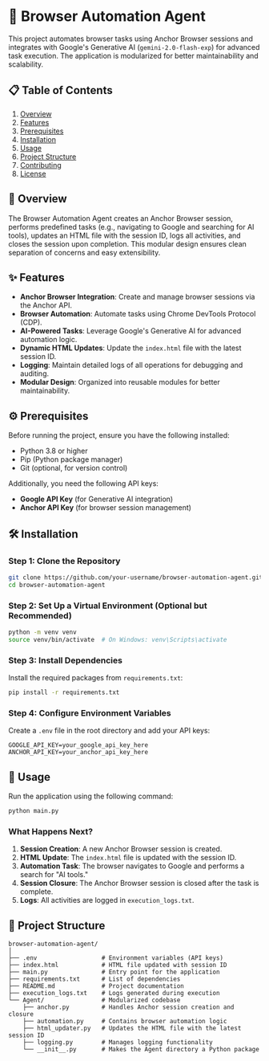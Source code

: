 # 🤖 Browser Automation Agent

This project automates browser tasks using Anchor Browser sessions and integrates with Google's Generative AI (`gemini-2.0-flash-exp`) for advanced task execution. The application is modularized for better maintainability and scalability.

## 📋 Table of Contents

1. [Overview](#overview)
2. [Features](#features)
3. [Prerequisites](#prerequisites)
4. [Installation](#installation)
5. [Usage](#usage)
6. [Project Structure](#project-structure)
7. [Contributing](#contributing)
8. [License](#license)


## 🌟 Overview

The Browser Automation Agent creates an Anchor Browser session, performs predefined tasks (e.g., navigating to Google and searching for AI tools), updates an HTML file with the session ID, logs all activities, and closes the session upon completion. This modular design ensures clean separation of concerns and easy extensibility.

## ✨ Features

- **Anchor Browser Integration**: Create and manage browser sessions via the Anchor API.
- **Browser Automation**: Automate tasks using Chrome DevTools Protocol (CDP).
- **AI-Powered Tasks**: Leverage Google's Generative AI for advanced automation logic.
- **Dynamic HTML Updates**: Update the `index.html` file with the latest session ID.
- **Logging**: Maintain detailed logs of all operations for debugging and auditing.
- **Modular Design**: Organized into reusable modules for better maintainability.

## ⚙️ Prerequisites

Before running the project, ensure you have the following installed:

- Python 3.8 or higher
- Pip (Python package manager)
- Git (optional, for version control)

Additionally, you need the following API keys:
- **Google API Key** (for Generative AI integration)
- **Anchor API Key** (for browser session management)

## 🛠 Installation

### Step 1: Clone the Repository

```bash
git clone https://github.com/your-username/browser-automation-agent.git
cd browser-automation-agent
```

### Step 2: Set Up a Virtual Environment (Optional but Recommended)

```bash
python -m venv venv
source venv/bin/activate  # On Windows: venv\Scripts\activate
```

### Step 3: Install Dependencies

Install the required packages from `requirements.txt`:

```bash
pip install -r requirements.txt
```

### Step 4: Configure Environment Variables

Create a `.env` file in the root directory and add your API keys:

```plaintext
GOOGLE_API_KEY=your_google_api_key_here
ANCHOR_API_KEY=your_anchor_api_key_here
```

## 🚀 Usage

Run the application using the following command:

```bash
python main.py
```

### What Happens Next?

1. **Session Creation**: A new Anchor Browser session is created.
2. **HTML Update**: The `index.html` file is updated with the session ID.
3. **Automation Task**: The browser navigates to Google and performs a search for "AI tools."
4. **Session Closure**: The Anchor Browser session is closed after the task is complete.
5. **Logs**: All activities are logged in `execution_logs.txt`.

## 📂 Project Structure

```
browser-automation-agent/
│
├── .env                  # Environment variables (API keys)
├── index.html            # HTML file updated with session ID
├── main.py               # Entry point for the application
├── requirements.txt      # List of dependencies
├── README.md             # Project documentation
├── execution_logs.txt    # Logs generated during execution
└── Agent/                # Modularized codebase
    ├── anchor.py         # Handles Anchor session creation and closure
    ├── automation.py     # Contains browser automation logic
    ├── html_updater.py   # Updates the HTML file with the latest session ID
    ├── logging.py        # Manages logging functionality
    └── __init__.py       # Makes the Agent directory a Python package
```
